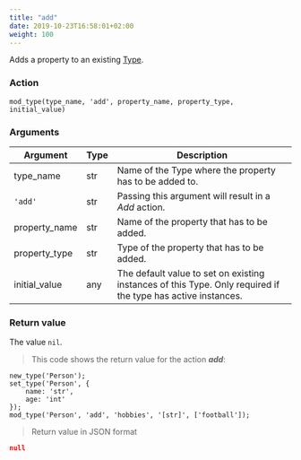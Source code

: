 ```yaml
---
title: "add"
date: 2019-10-23T16:58:01+02:00
weight: 100
---
```


Adds a property to an existing [Type](../../../data-types/type).

### Action

`mod_type(type_name, 'add', property_name, property_type, initial_value)`

### Arguments

Argument | Type | Description
-------- | ---- | -----------
type_name | str | Name of the Type where the property has to be added to.
`'add'` | str | Passing this argument will result in a *Add* action.
property_name | str | Name of the property that has to be added.
property_type | str | Type of the property that has to be added.
initial_value | any | The default value to set on existing instances of this Type. Only required if the type has active instances.

### Return value

The value `nil`.

> This code shows the return value for the action ***add***:

```thingsdb,json_response
new_type('Person');
set_type('Person', {
    name: 'str',
    age: 'int'
});
mod_type('Person', 'add', 'hobbies', '[str]', ['football']);
```

> Return value in JSON format

```json
null
```
